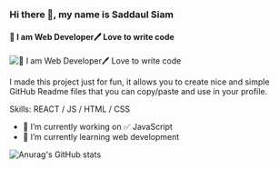### Hi there 👋, my name is Saddaul Siam
#### 👑 I am Web Developer🖊️ Love to write code
![👑 I am Web Developer🖊️ Love to write code](https://scontent.fdac90-1.fna.fbcdn.net/v/t1.6435-9/186558243_891331958095401_5868203000874984080_n.jpg?_nc_cat=106&ccb=1-5&_nc_sid=09cbfe&_nc_eui2=AeF8PXvSKAx0VGh-_BwB2V3urtHAJBPD7lWu0cAkE8PuVWJLS539B6qzqje0NJ_uMGztqiMrVuYVfQRxx3VTIlV8&_nc_ohc=p56NtOOwWbgAX_DXsKw&_nc_ht=scontent.fdac90-1.fna&oh=f0754445032f8e96823674a359a356f9&oe=617E3CD0)

I made this project just for fun, it allows you to create nice and simple GitHub Readme files that you can copy/paste and use in your profile.

Skills: REACT / JS / HTML / CSS

- 🔭 I’m currently working on ✅ JavaScript 
- 🌱 I’m currently learning web development 


![Anurag's GitHub stats](https://github-readme-stats.vercel.app/api?username=anuraghazra&show_icons=true&theme=radical)



